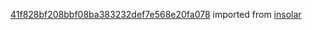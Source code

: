 [41f828bf208bbf08ba383232def7e568e20fa078](https://github.com/insolar/insolar/commit/41f828bf208bbf08ba383232def7e568e20fa078) imported from [insolar](https://github.com/insolar/insolar)
